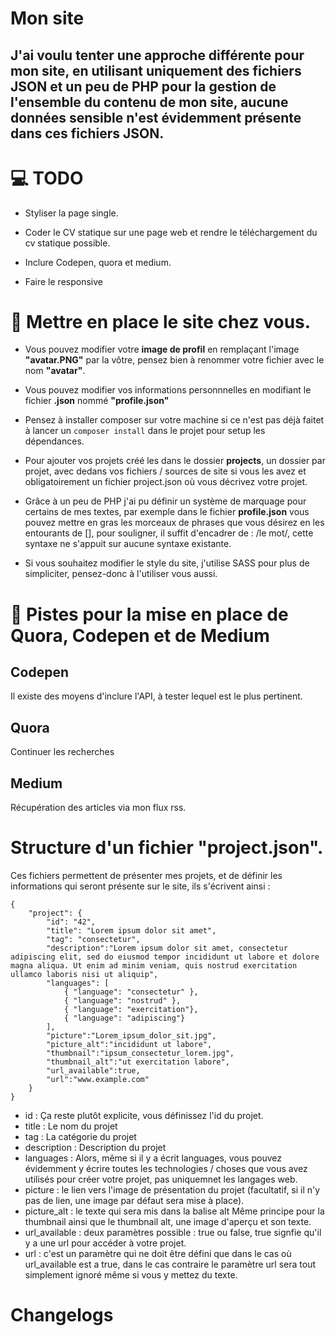 # Mon site

## J'ai voulu tenter une approche différente pour mon site, en utilisant uniquement des fichiers JSON et un peu de PHP pour la gestion de l'ensemble du contenu de mon site, aucune données sensible n'est évidemment présente dans ces fichiers JSON.

# 💻 TODO

* Styliser la page single. 

* Coder le CV statique sur une page web et rendre le téléchargement du cv statique possible.

* Inclure Codepen, quora et medium.

* Faire le responsive

# 🔨 Mettre en place le site chez vous.

* Vous pouvez modifier votre **image de profil** en remplaçant l'image **"avatar.PNG"** par la vôtre, pensez bien à renommer votre fichier avec le nom **"avatar"**.

* Vous pouvez modifier vos informations personnnelles en modifiant le fichier **.json** nommé **"profile.json"**

* Pensez à installer composer sur votre machine si ce n'est pas déjà faitet à lancer un ``` composer install ``` dans le projet pour setup les dépendances.

* Pour ajouter vos projets créé les dans le dossier **projects**, un dossier par projet, avec dedans vos fichiers / sources de site si vous les avez et obligatoirement un fichier project.json où vous décrivez votre projet.

* Grâce à un peu de PHP j'ai pu définir un système de marquage pour certains de mes textes, par exemple dans le fichier **profile.json** vous pouvez mettre en gras les morceaux de phrases que vous désirez en les entourants de [], pour souligner, il suffit d'encadrer de : /le mot/, cette syntaxe ne s'appuit sur aucune syntaxe existante.

* Si vous souhaitez modifier le style du site, j'utilise SASS pour plus de simpliciter, pensez-donc à l'utiliser vous aussi.

# 🔎 Pistes pour la mise en place de Quora, Codepen et de Medium

## Codepen
Il existe des moyens d'inclure l'API, à tester lequel est le plus pertinent.

## Quora
Continuer les recherches

## Medium
Récupération des articles via mon flux rss.

# Structure d'un fichier "project.json".
Ces fichiers permettent de présenter mes projets, et de définir les informations qui seront présente sur le site, ils s'écrivent ainsi :
```
{
    "project": {
        "id": "42",
        "title": "Lorem ipsum dolor sit amet",
        "tag": "consectetur",
        "description":"Lorem ipsum dolor sit amet, consectetur adipiscing elit, sed do eiusmod tempor incididunt ut labore et dolore magna aliqua. Ut enim ad minim veniam, quis nostrud exercitation ullamco laboris nisi ut aliquip",
        "languages": [
            { "language": "consectetur" },
            { "language": "nostrud" },
            { "language": "exercitation"},
            { "language": "adipiscing"}
        ],
        "picture":"Lorem_ipsum_dolor_sit.jpg",
        "picture_alt":"incididunt ut labore",
        "thumbnail":"ipsum_consectetur_lorem.jpg",
        "thumbnail_alt":"ut exercitation labore",
        "url_available":true,
        "url":"www.example.com"
    }
}
```
* id : Ça reste plutôt explicite, vous définissez l'id du projet.
* title : Le nom du projet
* tag : La catégorie du projet
* description : Description du projet
* languages : Alors, même si il y a écrit languages, vous pouvez évidemment y écrire toutes les technologies / choses que vous avez utilisés pour créer votre projet, pas uniquemnet les langages web. 
* picture : le lien vers l'image de présentation du projet (facultatif, si il n'y pas de lien, une image par défaut sera mise à place).
* picture_alt : le texte qui sera mis dans la balise alt
Même principe pour la thumbnail ainsi que le thumbnail alt, une image d'aperçu et son texte.
* url_available : deux paramètres possible : true ou false, true signfie qu'il y a une url pour accéder à votre projet.
* url : c'est un paramètre qui ne doit être défini que dans le cas où url_available est a true, dans le cas contraire le paramètre url sera tout simplement ignoré même si vous y mettez du texte.


# Changelogs

